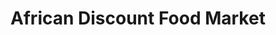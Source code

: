 ---
title: "African Discount Food Market"
url: /south-salt-lake/african-discount-food-market/
shop: Supermarkt
---